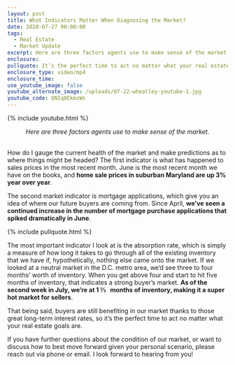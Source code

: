 ```yaml
---
layout: post
title: What Indicators Matter When Diagnosing the Market?
date: 2020-07-27 00:00:00
tags:
  - Real Estate
  - Market Update
excerpt: Here are three factors agents use to make sense of the market.
enclosure:
pullquote: It’s the perfect time to act no matter what your real estate goals are.
enclosure_type: video/mp4
enclosure_time:
use_youtube_image: false
youtube_alternate_image: /uploads/07-22-wheatley-youtube-1.jpg
youtube_code: QNIq0EkmsWs
---
```


{% include youtube.html %}

<center><em>Here are three factors agents use to make sense of the market.</em></center>

<br>How do I gauge the current health of the market and make predictions as to where things might be headed? The first indicator is what has happened to sales prices in the most recent month. June is the most recent month we have on the books, and **home sale prices in suburban Maryland are up 3% year over year**.

The second market indicator is mortgage applications, which give you an idea of where our future buyers are coming from. Since April, **we’ve seen a continued increase in the number of mortgage purchase applications that spiked dramatically in June**.

{% include pullquote.html %}

The most important indicator I look at is the absorption rate, which is simply a measure of how long it takes to go through all of the existing inventory that we have if, hypothetically, nothing else came onto the market. If we looked at a neutral market in the D.C. metro area, we’d see three to four months’ worth of inventory. When you get above four and start to hit five months of inventory, that indicates a strong buyer’s market. **As of the second week in July, we’re at 1 ⅓ &nbsp; months of inventory, making it a super hot market for sellers**.

That being said, buyers are still benefiting in our market thanks to those great long-term interest rates, so it’s the perfect time to act no matter what your real estate goals are.

If you have further questions about the condition of our market, or want to discuss how to best move forward given your personal scenario, please reach out via phone or email. I look forward to hearing from you\!